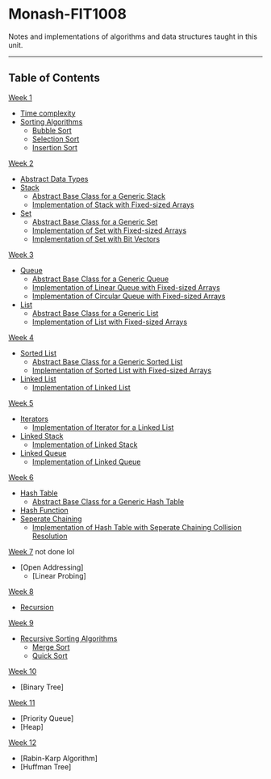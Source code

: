 # Monash-FIT1008

Notes and implementations of algorithms and data structures taught in this unit.

---

## Table of Contents

[Week 1](/week01/)

- [Time complexity](/week01/time_complexity.md)
- [Sorting Algorithms](/week01/sorting.md)
  - [Bubble Sort](/week01/BubbleSort.py)
  - [Selection Sort](/week01/SelectionSort.py)
  - [Insertion Sort](/week01/InsertionSort.py)

[Week 2](/week02/)

- [Abstract Data Types](/week02/abstract_data_types.md)
- [Stack](/week02/stack/stack.md)
  - [Abstract Base Class for a Generic Stack](/week02/stack/generic_stack.py)
  - [Implementation of Stack with Fixed-sized Arrays](/week02/stack/array_stack.py)
- [Set](/week02/set/set.md)
  - [Abstract Base Class for a Generic Set](/week02/set/generic_set.py)
  - [Implementation of Set with Fixed-sized Arrays](/week02/set/array_set.py)
  - [Implementation of Set with Bit Vectors](/week02/set/bit_vector_set.py)

[Week 3](/week03/)

- [Queue](/week03/queue/queue.md)
  - [Abstract Base Class for a Generic Queue](/week03/queue/generic_queue.py)
  - [Implementation of Linear Queue with Fixed-sized Arrays](/week03/queue/linear_queue.py)
  - [Implementation of Circular Queue with Fixed-sized Arrays](/week03/queue/circular_queue.py)
- [List](/week03/list/list.md)
  - [Abstract Base Class for a Generic List](/week03/list/generic_list.py)
  - [Implementation of List with Fixed-sized Arrays](/week03/list/array_list.py)

[Week 4](/week04/)

- [Sorted List](/week04/sorted_list/sorted_list.md)
  - [Abstract Base Class for a Generic Sorted List](/week04/sorted_list/sorted_list/generic_sorted_list.py)
  - [Implementation of Sorted List with Fixed-sized Arrays](/week04/sorted_list/array_sorted_list.py)
- [Linked List](/week04/linked_list/linked_list.md)
  - [Implementation of Linked List](/week04/linked_list/linked_list.py)

[Week 5](/week05/)

- [Iterators](/week05/iterators.md)
  - [Implementation of Iterator for a Linked List](/week05/linked_list_iterator/linked_list_iterator.py)
- [Linked Stack](/week05/linked_stack/linked_stack.md)
  - [Implementation of Linked Stack](/week05/linked_stack/linked_stack.py)
- [Linked Queue](/week05/linked_queue/linked_queue.py)
  - [Implementation of Linked Queue](/week05/linked_queue/linked_queue.py)

[Week 6](/week06/)

- [Hash Table](/week06/hash_table/hash_table.md)
  - [Abstract Base Class for a Generic Hash Table](/week06/hash_table/generic_hash_table.py)
- [Hash Function](/week06/hash_table/hash_function.md)
- [Seperate Chaining](/week06/hash_table/seperate_chaining.md)
  - [Implementation of Hash Table with Seperate Chaining Collision Resolution](/week06/hash_table/seperate_chaining_table.py)

[Week 7](/week07/) not done lol

- [Open Addressing]
  - [Linear Probing]

[Week 8](/week08/)

- [Recursion](/week08/recursion.md)

[Week 9](/week09/)

- [Recursive Sorting Algorithms](/week09/recursive_sorts.md)
  - [Merge Sort](/week09/merge_sort.py)
  - [Quick Sort](/week09/quick_sort.py)

[Week 10](/week10/)

- [Binary Tree]

[Week 11](/week11/)

- [Priority Queue]
- [Heap]

[Week 12](/week12/)

- [Rabin-Karp Algorithm]
- [Huffman Tree]
